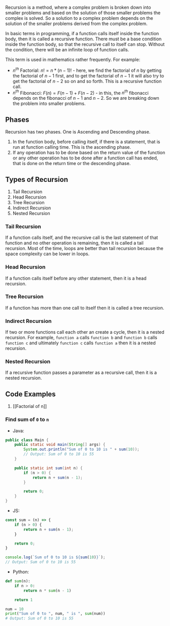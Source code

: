 Recursion is a method, where a complex problem is broken down into smaller problems and based on the solution of those smaller problems the complex is solved. So a solution to a complex problem depends on the solution of the smaller problems derived from the complex problem. 

In basic terms in programming, if a function calls itself inside the function body, then it is called a recursive function. There must be a base condition inside the function body, so that the recursive call to itself can stop. Without the condition, there will be an infinite loop of function calls.

This term is used in mathematics rather frequently. For example:
- $n^{th}$ Factorial:  $n! = n * (n - 1)!$ - here, we find the factorial of $n$ by getting the factorial of $n - 1$ first, and to get the factorial of $n - 1$ it will also try to get the factorial of $n - 2$ so on and so forth. This is a recursive function call.
- $n^{th}$ Fibonacci: $F(n) = F(n - 1) + F(n - 2)$ - in this, the $n^{th}$ fibonacci depends on the fibonacci of $n - 1$ and $n - 2$. So we are breaking down the problem into smaller problems.


## Phases

Recursion has two phases. One is Ascending and Descending phase.

1. In the function body, before calling itself, if there is a statement, that is run at function calling time. This is the ascending phase.
2. If any operation has to be done based on the return value of the function or any other operation has to be done after a function call has ended, that is done on the return time or the descending phase.

## Types of Recursion

1. Tail Recursion
2. Head Recursion
3. Tree Recursion
4. Indirect Recursion
5. Nested Recursion

### Tail Recursion

If a function calls itself, and the recursive call is the last statement of that function and no other operation is remaining, then it is called a tail recursion. Most of the time, loops are better than tail recursion because the space complexity can be lower in loops.

### Head Recursion

If a function calls itself before any other statement, then it is a head recursion.

### Tree Recursion

If a function has more than one call to itself then it is called a tree recursion.

### Indirect Recursion

If two or more functions call each other an create a cycle, then it is a nested recursion. For example, `function a` calls `function b` and `function b` calls `function c` and ultimately `function c` calls `function a` then it is a nested recursion.

### Nested Recursion

If a recursive function passes a parameter as a recursive call, then it is a nested recursion.


## Code Examples

1. [[Factorial of n]]

### Find sum of  `0` to `n`

- Java:

```java
public class Main {
	public static void main(String[] args) {
		System.out.println("Sum of 0 to 10 is " + sum(10));
		// Output: Sum of 0 to 10 is 55
	}

	public static int sum(int n) {
		if (n > 0) {
			return n + sum(n - 1);
		}

		return 0;
	}
}
```

- JS:

```javascript
const sum = (n) => {
	if (n > 0) {
		return n + sum(n - 1);
	}

	return 0;
}

console.log(`Sum of 0 to 10 is ${sum(10)}`);
// Output: Sum of 0 to 10 is 55
```

- Python:

```python
def sum(n):
	if n > 0:
		return n * sum(n - 1)

	return 1

num = 10
print("Sum of 0 to ", num, " is ", sum(num))
# Output: Sum of 0 to 10 is 55
```
